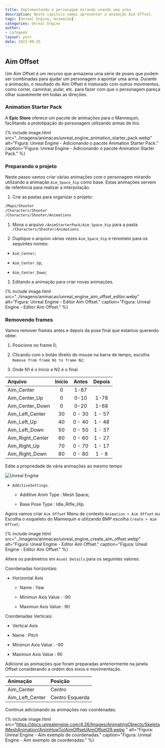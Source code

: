 ```yaml
---
title: Implementando o personagem mirando usando uma arma
description: Neste capitulo vamos apresentar a animação Aim Offset.
tags: [Unreal Engine, Animação]
categories: Unreal Engine
author: 
- Cafegeek
layout: post
date: 2022-09-25 
---
```


## Aim Offset

Um Aim Offset é um recurso que armazena uma série de poses que podem ser combinadas para ajudar um personagem a apontar uma arma. Durante a animação, o resultado do Aim Offset é misturado com outros movimentos, como correr, caminhar, pular, etc. para fazer com que o personagem pareça olhar suavemente em todas as direções.

### Animation Starter Pack

A **Epic Store** oferece um pacote de animações para o Mannequin, facilitando a prototipação do personagem utilizando armas de tiro.

{% include image.html
    src="../imagens/animacao/unreal_engine_animation_starter_pack.webp"
    alt="Figura: Unreal Engine - Adicionando o pacote Animation Starter Pack."
    caption="Figura: Unreal Engine - Adicionando o pacote Animation Starter Pack."
%}

### Preparando o projeto

Neste passo vamos criar várias animações com o personagem mirando utilizando a animação `Aim_Space_hip` como base. Estas animações servem de referência para realizar a interpolação.

1. Crie as pastas para organizar o projeto:

```bash
/Maps/Shooter
/Characters/Shooter
/Characters/Shooter/Animations
```

1. Mova o arquivo `/AnimStarterPack/Aim_Space_hip` para a pasta `/Characters/Shooter/Animations`

1. Duplique o arquivo várias vezes `Aim_Space_hip` e renomeio para os sequintes nomes:

- `Aim_Center`;

- `Aim_Center_Up`;

- `Aim_Center_Down`;

1. Editando a animação para criar novas animações.

{% include image.html
    src="../imagens/animacao/unreal_engine_aim_offset_editor.webp"
    alt="Figura: Unreal Engine - Editor Aim Offset."
    caption="Figura: Unreal Engine - Editor Aim Offset."
%}

### Removendo frames

Vamos remover frames antes e depois da pose final que estamos querendo obter.

  1. Posicione no frame 0;

  2. Clicando com o botão direito do mouse na barra de tempo, escolha `Remove from frame N1 to frame N2`;

  3. Onde N1 é  o Inicio e N2 é o final.

| Arquivo         |Início | Antes     |Depois   |
|:-               |:-:    |:-:        |:-:      |  
|Aim_Center       | 0     |1-87       |         |
|Aim_Center_Up    | 0     |0-10       |1-78     |
|Aim_Center_Down  | 0     |0-20       |1-68     |
|Aim_Left_Center  |30     |0 - 30     |1 - 57   |
|Aim_Left_Up      |40     |0 - 40     |1 - 48   |
|Aim_Left_Down    |50     |0 - 50     |1 - 37   |
|Aim_Right_Center |60     |0 - 60     |1 - 27   |
|Aim_Right_Up     |70     |0 - 70     |1 - 17   |
|Aim_Right_Down   |80     |0 - 80     |1 - 8    |

Edite a propriedade de vária animações ao mesmo tempo

![Unreal Engine](https://docs.unrealengine.com/4.26/Images/AnimatingObjects/SkeletalMeshAnimation/AnimHowTo/AimOffset/AimOffset20.webp)

- `AdditiveSettings`.

  - Additive Anim Type : Mesh Space;

  - Base Pose Type : Idle_Rifle_Hip.

Agora vamos criar `Aim Offset` Menu de contexto `Animation > Aim Offset` ou Escolha o esqueleto do Mannequin e utilizando BMP escolha `Create > Aim Offset`;

{% include image.html
    src="../imagens/animacao/unreal_engine_create_aim_offset.webp"
    alt="Figura: Uneal Engine - Editor Aim Offset."
    caption="Figura: Uneal Engine - Editor Aim Offset."
%}

Altere os parâmetros em `Asset Details` para os seguintes valores:

Coordenadas horizontais:

- Horizontal Axis

  - Name : Yaw

  - Minimun Axis Value : -90

  - Maximun Axis Value : 90

Coordenadas Verticais:

- Vertical Axis

- Name : Pitch

- Minimun Axis Value : -90

- Maximun Axis Value : 90

Adicione as animações que foram preparadas anteriormente na janela Offset considerando a ordem dos eixos e movimentação.

|Animação         |Posição            |
|:-               |:-                 |
|Aim_Center       |Centro             |
|Aim_Left_Center  |Centro Esquerda    |

Continue adicionando as animações nas coordenadas.

{% include image.html
    src="https://docs.unrealengine.com/4.26/Images/AnimatingObjects/SkeletalMeshAnimation/AnimHowTo/AimOffset/AimOffset29.webp "
    alt="Figura: Unreal Engine - Aim exemplo de coordenadas."
    caption="Figura: Unreal Engine - Aim exemplo de coordenadas."
%}